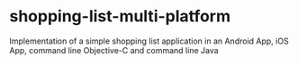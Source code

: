 # shopping-list-multi-platform
Implementation of a simple shopping list application in an Android App, iOS App, command line Objective-C and command line Java
